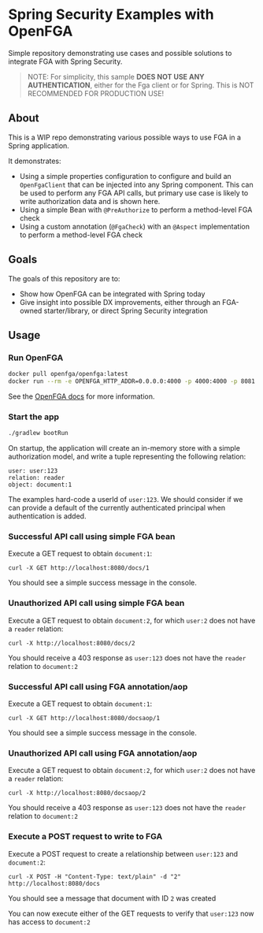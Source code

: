 # Spring Security Examples with OpenFGA

Simple repository demonstrating use cases and possible solutions to integrate FGA with Spring Security.

> NOTE: For simplicity, this sample **DOES NOT USE ANY AUTHENTICATION**, either for the Fga client or for Spring. This is NOT RECOMMENDED FOR PRODUCTION USE!

## About

This is a WIP repo demonstrating various possible ways to use FGA in a Spring application.

It demonstrates:
- Using a simple properties configuration to configure and build an `OpenFgaClient` that can be injected into any Spring component. This can be used to perform any FGA API calls, but primary use case is likely to write authorization data and is shown here.
- Using a simple Bean with `@PreAuthorize` to perform a method-level FGA check
- Using a custom annotation (`@FgaCheck`) with an `@Aspect` implementation to perform a method-level FGA check

## Goals

The goals of this repository are to:
- Show how OpenFGA can be integrated with Spring today
- Give insight into possible DX improvements, either through an FGA-owned starter/library, or direct Spring Security integration

## Usage

### Run OpenFGA

```bash
docker pull openfga/openfga:latest
docker run --rm -e OPENFGA_HTTP_ADDR=0.0.0.0:4000 -p 4000:4000 -p 8081:8081 -p 3000:3000 openfga/openfga run
```

See the [OpenFGA docs](https://openfga.dev/docs/getting-started/setup-openfga/docker#step-by-step) for more information.

### Start the app

```bash
./gradlew bootRun
```

On startup, the application will create an in-memory store with a simple authorization model, and write a tuple representing the following relation:

```
user: user:123
relation: reader
object: document:1
```

The examples hard-code a userId of `user:123`. We should consider if we can provide a default of the currently authenticated principal when authentication is added.

### Successful API call using simple FGA bean

Execute a GET request to obtain `document:1`:

`curl -X GET http://localhost:8080/docs/1`

You should see a simple success message in the console.

### Unauthorized API call using simple FGA bean

Execute a GET request to obtain `document:2`, for which `user:2` does not have a `reader` relation:

`curl -X http://localhost:8080/docs/2`

You should receive a 403 response as `user:123` does not have the `reader` relation to `document:2`

### Successful API call using FGA annotation/aop

Execute a GET request to obtain `document:1`:

`curl -X GET http://localhost:8080/docsaop/1`

You should see a simple success message in the console.

### Unauthorized API call using FGA annotation/aop

Execute a GET request to obtain `document:2`, for which `user:2` does not have a `reader` relation:

`curl -X http://localhost:8080/docsaop/2`

You should receive a 403 response as `user:123` does not have the `reader` relation to `document:2`

### Execute a POST request to write to FGA

Execute a POST request to create a relationship between `user:123` and `document:2`:

`curl -X POST -H "Content-Type: text/plain" -d "2" http://localhost:8080/docs`

You should see a message that document with ID `2` was created

You can now execute either of the GET requests to verify that `user:123` now has access to `document:2`